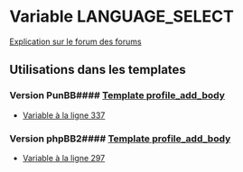 # Variable LANGUAGE_SELECT
[Explication sur le forum des forums](http://forum.forumactif.com/t294113-listing-des-variables#LANGUAGE_SELECT)
## Utilisations dans les templates
### Version PunBB#### [Template profile_add_body](punbb/profile_add_body.md)
* [Variable à la ligne 337](../punbb/profile_add_body.tpl#L337)
### Version phpBB2#### [Template profile_add_body](subsilver/profile_add_body.md)
* [Variable à la ligne 297](../subsilver/profile_add_body.tpl#L297)